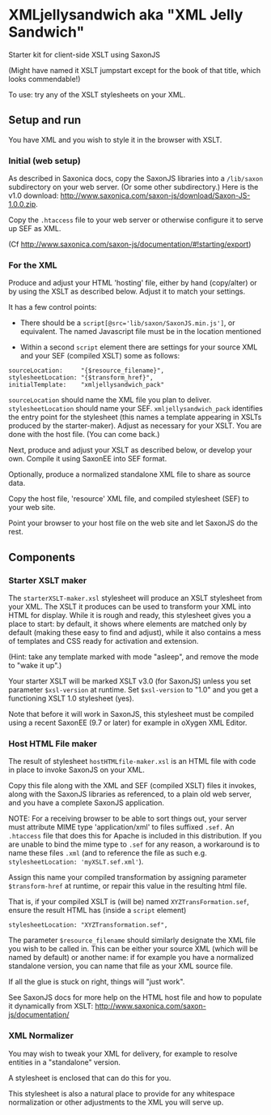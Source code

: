 # XMLjellysandwich aka "XML Jelly Sandwich"

Starter kit for client-side XSLT using SaxonJS

(Might have named it XSLT jumpstart except for the book of that title, which looks commendable!)

To use: try any of the XSLT stylesheets on your XML.

## Setup and run

You have XML and you wish to style it in the browser with XSLT.

### Initial (web setup)

As described in Saxonica docs, copy the SaxonJS libraries into a `/lib/saxon` subdirectory on your web server. (Or some other subdirectory.) Here is the v1.0 download: http://www.saxonica.com/saxon-js/download/Saxon-JS-1.0.0.zip.

Copy the `.htaccess` file to your web server or otherwise configure it to serve up SEF as XML.

(Cf http://www.saxonica.com/saxon-js/documentation/#!starting/export)

### For the XML

Produce and adjust your HTML 'hosting' file, either by hand (copy/alter) or by using the XSLT as described below. Adjust it to match your settings.

It has a few control points:

- There should be a `script[@src='lib/saxon/SaxonJS.min.js']`, or equivalent. The named Javascript file must be in the location mentioned
 
- Within a second `script` element there are settings for your source XML and your SEF (compiled XSLT) some as follows:
 
```
sourceLocation:     "{$resource_filename}",
stylesheetLocation: "{$transform_href}",
initialTemplate:    "xmljellysandwich_pack"
```

`sourceLocation` should name the XML file you plan to deliver. `stylesheetLocation` should name your SEF. `xmljellysandwich_pack` identifies the entry point for the stylesheet (this names a template appearing in XSLTs produced by the starter-maker). Adjust as necessary for your XSLT. You are done with the host file. (You can come back.)

Next, produce and adjust your XSLT as described below, or develop your own. Compile it using SaxonEE into SEF format.

Optionally, produce a normalized standalone XML file to share as source data.

Copy the host file, 'resource' XML file, and compiled stylesheet (SEF) to your web site.

Point your browser to your host file on the web site and let SaxonJS do the rest.


## Components

### Starter XSLT maker

The `starterXSLT-maker.xsl` stylesheet will produce an XSLT stylesheet from your XML. The XSLT it produces can be used to transform your XML into HTML for display. While it is rough and ready, this stylesheet gives you a place to start: by default, it shows where elements are matched only by default (making these easy to find and adjust), while it also contains a mess of templates and CSS ready for activation and extension.

(Hint: take any template marked with mode "asleep", and remove the mode to "wake it up".)

Your starter XSLT will be marked XSLT v3.0 (for SaxonJS) unless you set parameter `$xsl-version` at runtime. Set `$xsl-version` to "1.0" and you get a functioning XSLT 1.0 stylesheet (yes).

Note that before it will work in SaxonJS, this stylesheet must be compiled using a recent SaxonEE (9.7 or later) for example in oXygen XML Editor.

### Host HTML File maker

The result of stylesheet `hostHTMLfile-maker.xsl` is an HTML file with code in place to invoke SaxonJS on your XML.

Copy this file along with the XML and SEF (compiled XSLT) files it invokes, along with the SaxonJS libraries as referenced, to a plain old web server, and you have a complete SaxonJS application.

NOTE: For a receiving browser to be able to sort things out, your server must attribute MIME type 'application/xml' to files suffixed `.sef.` An `.htaccess` file that does this for Apache is included in this distribution. If you are unable to bind the mime type to `.sef` for any reason, a workaround is to name these files `.xml` (and to reference the file as such e.g. `stylesheetLocation: 'myXSLT.sef.xml'`).

Assign this name your compiled transformation by assigning parameter `$transform-href` at runtime, or repair this value in the resulting html file.

That is, if your compiled XSLT is (will be) named `XYZTransFormation.sef`, ensure the result HTML has (inside a `script` element)

```
stylesheetLocation: "XYZTransformation.sef",
```

The parameter `$resource_filename` should similarly designate the XML file you wish to be called in. This can be either your source XML (which will be named by default) or another name: if for example you have a normalized standalone version, you can name that file as your XML source file.

If all the glue is stuck on right, things will "just work".

See SaxonJS docs for more help on the HTML host file and how to populate it dynamically from XSLT: http://www.saxonica.com/saxon-js/documentation/

### XML Normalizer

You may wish to tweak your XML for delivery, for example to resolve entities in a "standalone" version.

A stylesheet is enclosed that can do this for you.

This stylesheet is also a natural place to provide for any whitespace normalization or other adjustments to the XML you will serve up.

